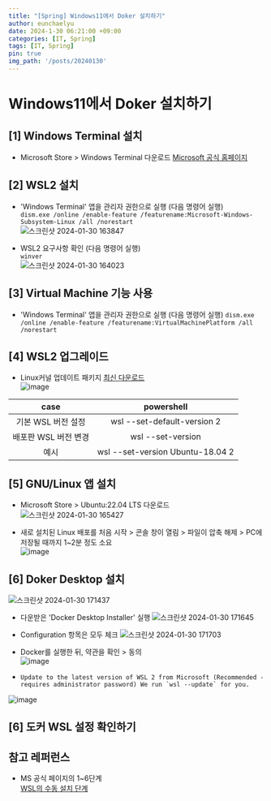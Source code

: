 ```yaml
---
title: "[Spring] Windows11에서 Doker 설치하기"
author: eunchaelyu
date: 2024-1-30 06:21:00 +09:00
categories: [IT, Spring]
tags: [IT, Spring]
pin: true
img_path: '/posts/20240130'
---
```


# Windows11에서 Doker 설치하기    

## [1] Windows Terminal 설치    
  - Microsoft Store > Windows Terminal 다운로드
[Microsoft 공식 홈페이지](https://www.microsoft.com/ko-kr/p/windows-terminal/9n0dx20hk701?rtc=1&activetab=pivot:overviewtab)    

## [2] WSL2 설치    
  - 'Windows Terminal' 앱을 관리자 권한으로 실행 (다음 명령어 실행)     
``dism.exe /online /enable-feature /featurename:Microsoft-Windows-Subsystem-Linux /all /norestart``    
![스크린샷 2024-01-30 163847](https://github.com/eunchaelyu/eunchaelyu.github.io/assets/119996957/a51f45ef-fdc6-49c8-9a70-03a69fcd862c)        

  - WSL2 요구사항 확인 (다음 명령어 실행)   
``winver``    
![스크린샷 2024-01-30 164023](https://github.com/eunchaelyu/eunchaelyu.github.io/assets/119996957/8b4f585e-6bc4-45cc-bebd-225b0a0e7f28)    


## [3] Virtual Machine 기능 사용      
  - 'Windows Terminal' 앱을 관리자 권한으로 실행 (다음 명령어 실행)
``dism.exe /online /enable-feature /featurename:VirtualMachinePlatform /all /norestart``

## [4] WSL2 업그레이드
  - Linux커널 업데이트 패키지 [최신 다운로드](https://wslstorestorage.blob.core.windows.net/wslblob/wsl_update_x64.msi)        
![image](https://github.com/eunchaelyu/eunchaelyu.github.io/assets/119996957/fd73fe8a-4781-4b3c-9397-3c49157884e9)    

|case|powershell|
|:---:|:---:|    
|기본 WSL 버전 설정| wsl --set-default-version 2|    
|배포판 WSL 버전 변경| wsl --set-version <distribution name> <versionNumber>|    
|예시| wsl --set-version Ubuntu-18.04 2|    


## [5] GNU/Linux 앱 설치    
  - Microsoft Store > Ubuntu:22.04 LTS 다운로드    
![스크린샷 2024-01-30 165427](https://github.com/eunchaelyu/eunchaelyu.github.io/assets/119996957/728219cb-91a2-43ba-ba81-2bb927d6ae9d)

  - 새로 설치된 Linux 배포를 처음 시작 > 콘솔 창이 열림 > 파일이 압축 해제 > PC에 저장될 때까지 1~2분 정도 소요    
![image](https://github.com/eunchaelyu/eunchaelyu.github.io/assets/119996957/3ba70e54-0a7b-44ea-b352-76de5bb132c9)    


## [6] Doker Desktop 설치      
![스크린샷 2024-01-30 171437](https://github.com/eunchaelyu/eunchaelyu.github.io/assets/119996957/0a8a04bb-1cb9-4d1a-836e-dcfd2f03387f)    
  - 다운받은 'Docker Desktop Installer' 실행 
![스크린샷 2024-01-30 171645](https://github.com/eunchaelyu/eunchaelyu.github.io/assets/119996957/4074f3f7-a50f-4f1c-9c2f-29703d756c1c)    
  - Configuration 항목은 모두 체크 
![스크린샷 2024-01-30 171703](https://github.com/eunchaelyu/eunchaelyu.github.io/assets/119996957/173a3fe3-e80f-443a-a73f-aafaead41a45)

  - Docker를 실행한 뒤, 약관을 확인 > 동의      
![image](https://github.com/eunchaelyu/eunchaelyu.github.io/assets/119996957/3f65cf29-e6db-49da-bfa5-c775bddff89c)    

  - ``Update to the latest version of WSL 2 from Microsoft (Recommended - requires administrator password)
    We run `wsl --update` for you.``

![image](https://github.com/eunchaelyu/eunchaelyu.github.io/assets/119996957/f0f449dd-6060-40d2-a286-c921d5aad9f2)

## [6] 도커 WSL 설정 확인하기    




## 참고 레퍼런스   
- MS 공식 페이지의 1~6단계    
[WSL의 수동 설치 단계](https://learn.microsoft.com/ko-kr/windows/wsl/install-manual#step-4---download-the-linux-kernel-update-package)

